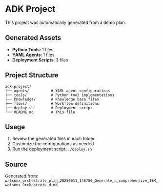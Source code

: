 # ADK Project

This project was automatically generated from a demo plan.

## Generated Assets

- **Python Tools**: 1 files
- **YAML Agents**: 1 files
- **Deployment Scripts**: 3 files

## Project Structure

```
adk-project/
├── agents/          # YAML agent configurations
├── tools/           # Python tool implementations
├── knowledge/       # Knowledge base files
├── flows/           # Workflow definitions
├── deploy.sh        # Deployment script
└── README.md        # This file
```

## Usage

1. Review the generated files in each folder
2. Customize the configurations as needed
3. Run the deployment script: `./deploy.sh`

## Source

Generated from: `watsonx_orchestrate_plan_20250911_140750_Generate_a_comprehensive_IBM_watsonx_Orchestrate_d.md`
